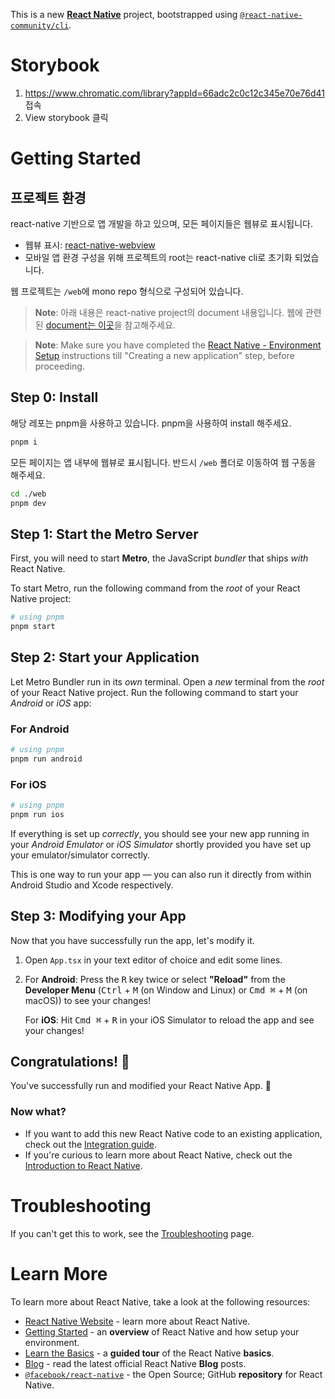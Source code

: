 This is a new [**React Native**](https://reactnative.dev) project, bootstrapped using [`@react-native-community/cli`](https://github.com/react-native-community/cli).

# Storybook

1. https://www.chromatic.com/library?appId=66adc2c0c12c345e70e76d41 접속
2. View storybook 클릭

# Getting Started

## 프로젝트 환경

react-native 기반으로 앱 개발을 하고 있으며, 모든 페이지들은 웹뷰로 표시됩니다.

- 웹뷰 표시: [react-native-webview](https://github.com/react-native-webview/react-native-webview)
- 모바일 앱 환경 구성을 위해 프로젝트의 root는 react-native cli로 초기화 되었습니다.

웹 프로젝트는 `/web`에 mono repo 형식으로 구성되어 있습니다.

> **Note**: 아래 내용은 react-native project의 document 내용입니다.
> 웹에 관련된 [document는 이곳](./web#readme)을 참고해주세요.

> **Note**: Make sure you have completed the [React Native - Environment Setup](https://reactnative.dev/docs/environment-setup) instructions till "Creating a new application" step, before proceeding.

## Step 0: Install

해당 레포는 pnpm을 사용하고 있습니다.
pnpm을 사용하여 install 해주세요.

```bash
pnpm i
```

모든 페이지는 앱 내부에 웹뷰로 표시됩니다.
반드시 `/web` 폴더로 이동하여 웹 구동을 해주세요.

```bash
cd ./web
pnpm dev
```

## Step 1: Start the Metro Server

First, you will need to start **Metro**, the JavaScript _bundler_ that ships _with_ React Native.

To start Metro, run the following command from the _root_ of your React Native project:

```bash
# using pnpm
pnpm start
```

## Step 2: Start your Application

Let Metro Bundler run in its _own_ terminal. Open a _new_ terminal from the _root_ of your React Native project. Run the following command to start your _Android_ or _iOS_ app:

### For Android

```bash
# using pnpm
pnpm run android
```

### For iOS

```bash
# using pnpm
pnpm run ios
```

If everything is set up _correctly_, you should see your new app running in your _Android Emulator_ or _iOS Simulator_ shortly provided you have set up your emulator/simulator correctly.

This is one way to run your app — you can also run it directly from within Android Studio and Xcode respectively.

## Step 3: Modifying your App

Now that you have successfully run the app, let's modify it.

1. Open `App.tsx` in your text editor of choice and edit some lines.
2. For **Android**: Press the <kbd>R</kbd> key twice or select **"Reload"** from the **Developer Menu** (<kbd>Ctrl</kbd> + <kbd>M</kbd> (on Window and Linux) or <kbd>Cmd ⌘</kbd> + <kbd>M</kbd> (on macOS)) to see your changes!

   For **iOS**: Hit <kbd>Cmd ⌘</kbd> + <kbd>R</kbd> in your iOS Simulator to reload the app and see your changes!

## Congratulations! :tada:

You've successfully run and modified your React Native App. :partying_face:

### Now what?

- If you want to add this new React Native code to an existing application, check out the [Integration guide](https://reactnative.dev/docs/integration-with-existing-apps).
- If you're curious to learn more about React Native, check out the [Introduction to React Native](https://reactnative.dev/docs/getting-started).

# Troubleshooting

If you can't get this to work, see the [Troubleshooting](https://reactnative.dev/docs/troubleshooting) page.

# Learn More

To learn more about React Native, take a look at the following resources:

- [React Native Website](https://reactnative.dev) - learn more about React Native.
- [Getting Started](https://reactnative.dev/docs/environment-setup) - an **overview** of React Native and how setup your environment.
- [Learn the Basics](https://reactnative.dev/docs/getting-started) - a **guided tour** of the React Native **basics**.
- [Blog](https://reactnative.dev/blog) - read the latest official React Native **Blog** posts.
- [`@facebook/react-native`](https://github.com/facebook/react-native) - the Open Source; GitHub **repository** for React Native.
